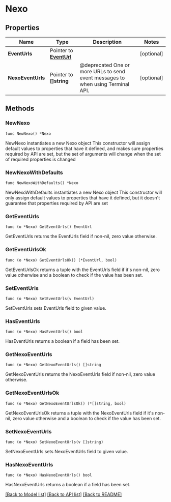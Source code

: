 # Nexo

## Properties

Name | Type | Description | Notes
------------ | ------------- | ------------- | -------------
**EventUrls** | Pointer to [**EventUrl**](EventUrl.md) |  | [optional] 
**NexoEventUrls** | Pointer to **[]string** | @deprecated One or more URLs to send event messages to when using Terminal API. | [optional] 

## Methods

### NewNexo

`func NewNexo() *Nexo`

NewNexo instantiates a new Nexo object
This constructor will assign default values to properties that have it defined,
and makes sure properties required by API are set, but the set of arguments
will change when the set of required properties is changed

### NewNexoWithDefaults

`func NewNexoWithDefaults() *Nexo`

NewNexoWithDefaults instantiates a new Nexo object
This constructor will only assign default values to properties that have it defined,
but it doesn't guarantee that properties required by API are set

### GetEventUrls

`func (o *Nexo) GetEventUrls() EventUrl`

GetEventUrls returns the EventUrls field if non-nil, zero value otherwise.

### GetEventUrlsOk

`func (o *Nexo) GetEventUrlsOk() (*EventUrl, bool)`

GetEventUrlsOk returns a tuple with the EventUrls field if it's non-nil, zero value otherwise
and a boolean to check if the value has been set.

### SetEventUrls

`func (o *Nexo) SetEventUrls(v EventUrl)`

SetEventUrls sets EventUrls field to given value.

### HasEventUrls

`func (o *Nexo) HasEventUrls() bool`

HasEventUrls returns a boolean if a field has been set.

### GetNexoEventUrls

`func (o *Nexo) GetNexoEventUrls() []string`

GetNexoEventUrls returns the NexoEventUrls field if non-nil, zero value otherwise.

### GetNexoEventUrlsOk

`func (o *Nexo) GetNexoEventUrlsOk() (*[]string, bool)`

GetNexoEventUrlsOk returns a tuple with the NexoEventUrls field if it's non-nil, zero value otherwise
and a boolean to check if the value has been set.

### SetNexoEventUrls

`func (o *Nexo) SetNexoEventUrls(v []string)`

SetNexoEventUrls sets NexoEventUrls field to given value.

### HasNexoEventUrls

`func (o *Nexo) HasNexoEventUrls() bool`

HasNexoEventUrls returns a boolean if a field has been set.


[[Back to Model list]](../README.md#documentation-for-models) [[Back to API list]](../README.md#documentation-for-api-endpoints) [[Back to README]](../README.md)


